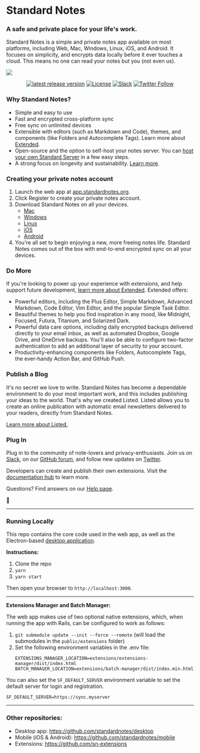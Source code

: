 # Standard Notes
### A safe and private place for your life's work.

Standard Notes is a simple and private notes app available on most platforms, including Web, Mac, Windows, Linux, iOS, and Android. It focuses on simplicity, and encrypts data locally before it ever touches a cloud. This means no one can read your notes but you (not even us).

![](https://standardnotes.org/assets/homepage-hero.png)

<div align="center">
	
[![latest release version](https://img.shields.io/github/v/release/standardnotes/desktop)](https://github.com/standardnotes/desktop/releases)
[![License](https://img.shields.io/github/license/standardnotes/web?color=blue)](https://github.com/standardnotes/web/blob/master/LICENSE)
[![Slack](https://img.shields.io/badge/slack-standardnotes-CC2B5E.svg?style=flat&logo=slack)](https://standardnotes.org/slack)
[![Twitter Follow](https://img.shields.io/badge/follow-%40standardnotes-blue.svg?style=flat&logo=twitter)](https://twitter.com/standardnotes)

</div>

### Why Standard Notes?

- Simple and easy to use
- Fast and encrypted cross-platform sync
- Free sync on unlimited devices
- Extensible with editors (such as Markdown and Code), themes, and components (like Folders and Autocomplete Tags). Learn more about [Extended](https://standardnotes.org/extensions).
- Open-source and the option to self-host your notes server. You can [host your own Standard Server](https://docs.standardnotes.org/self-hosting/getting-started) in a few easy steps.
- A strong focus on longevity and sustainability. [Learn more](https://standardnotes.org/longevity).

### Creating your private notes account

1. Launch the web app at [app.standardnotes.org](https://app.standardnotes.org).
2. Click Register to create your private notes account.
3. Download Standard Notes on all your devices.
	- [Mac](https://standardnotes.org/download/mac)
	- [Windows](https://standardnotes.org/download/windows)
	- [Linux](https://standardnotes.org/download/linux)
	- [iOS](https://standardnotes.org/download/https://itunes.apple.com/us/app/standard-notes/id1285392450?mt=8)
	- [Android](https://play.google.com/store/apps/details?id=com.standardnotes)
4. You're all set to begin enjoying a new, more freeing notes life. Standard Notes comes out of the box with end-to-end encrypted sync on all your devices.

### Do More

If you're looking to power up your experience with extensions, and help support future development, [learn more about Extended](https://standardnotes.org/extensions). Extended offers:

- Powerful editors, including the Plus Editor, Simple Markdown, Advanced Markdown, Code Editor, Vim Editor, and the popular Simple Task Editor.
- Beautiful themes to help you find inspiration in any mood, like Midnight, Focused, Futura, Titanium, and Solarized Dark.
- Powerful data care options, including daily encrypted backups delivered directly to your email inbox, as well as automated Dropbox, Google Drive, and OneDrive backups. You'll also be able to configure two-factor authentication to add an additional layer of security to your account.
- Productivity-enhancing components like Folders, Autocomplete Tags, the ever-handy Action Bar, and GitHub Push.

### Publish a Blog

It's no secret we love to write. Standard Notes has become a dependable environment to do your most important work, and this includes publishing your ideas to the world. That's why we created Listed. Listed allows you to create an online publication with automatic email newsletters delivered to your readers, directly from Standard Notes.

[Learn more about Listed.](https://listed.to/)

### Plug In

Plug in to the community of note-lovers and privacy-enthusiasts. Join us on [Slack](https://standardnotes.org/slack), on our [GitHub forum](https://forum.standardnotes.org), and follow new updates on [Twitter](https://twitter.com/StandardNotes).

Developers can create and publish their own extensions. Visit the [documentation hub](https://docs.standardnotes.org/) to learn more.

Questions? Find answers on our [Help page](https://standardnotes.org/help).

🙏

---

### Running Locally

This repo contains the core code used in the web app, as well as the Electron-based [desktop application](https://github.com/standardnotes/desktop).

**Instructions:**

1. Clone the repo
2. `yarn`
3. `yarn start`

Then open your browser to `http://localhost:3000`.

---

**Extensions Manager and Batch Manager:**

The web app makes use of two optional native extensions, which, when running the app with Rails, can be configured to work as follows:

1. `git submodule update --init --force --remote` (will load the submodules in the `public/extensions` folder)
1. Set the following environment variables in the .env file:
	```
	EXTENSIONS_MANAGER_LOCATION=extensions/extensions-manager/dist/index.html
	BATCH_MANAGER_LOCATION=extensions/batch-manager/dist/index.min.html
	```

You can also set the `SF_DEFAULT_SERVER` environment variable to set the default server for login and registration.

```
SF_DEFAULT_SERVER=https://sync.myserver
```

---

### Other repositories:

- Desktop app: https://github.com/standardnotes/desktop
- Mobile (iOS & Android): https://github.com/standardnotes/mobile
- Extensions: https://github.com/sn-extensions
